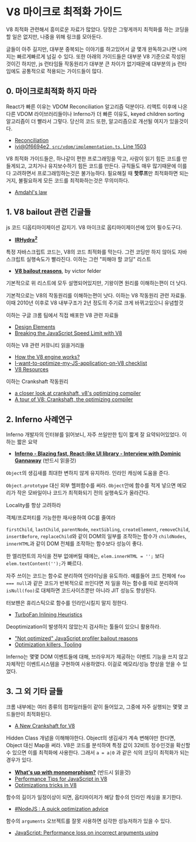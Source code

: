 V8 마이크로 최적화 가이드
========
V8 최적화 관련해서 흥미로운 자료가 많았다. 당장은 그렇게까지 최적화를 하는
코딩을 할 일은 없지만, 나중을 위해 링크를 모아둔다.

글들이 아주 길지만, 대부분 중복되는 이야기를 하고있어서 글 몇개 완독하고나면
나머지는 빠르게빠르게 넘길 수 있다. 또한 아래의 가이드들은 대부분 V8 기준으로
작성된 것이긴 하지만, js 런타임들 작동원리가 대부분 큰 차이가 없기때문에 대부분의
js 런타임에도 공통적으로 적용되는 가이드들이 많다.

## 0. 마이크로최적화 하지 마라
React가 빠른 이유는 VDOM Reconciliation 알고리즘 덕분이다. 리액트 이후에 나온
다른 VDOM 라이브러리들이나 Inferno가 더 빠른 이유도, keyed children sorting
알고리즘이 더 빨라서 그렇다. 당신의 코드 또한, 알고리즘으로 개선될 여지가
있을것이다.

- [Reconciliation](https://facebook.github.io/react/docs/reconciliation.html)
- [ivi@0f6694e2, `src/vdom/implementation.ts`, Line 1503](https://github.com/ivijs/ivi/blob/0f6694e266199e874e0b4297d049a273543ae082/src/vdom/implementation.ts#L1503)

V8 최적화 가이드들은, 하나같이 편한 프로그래밍을 막고, 사람이 읽기 힘든 코드를
만들게되고, 고치거나 유지보수하기 힘든 코드를 만든다. 규칙들도 매우 많기때문에
이를 다 고려하면서 프로그래밍하는것은 불가능하다. 필요해질 때 **핫루프**만
최적화하면 되는거지, 불필요하게 모든 코드를 최적화하는것은 무의미하다.

- [Amdahl's law](https://en.wikipedia.org/wiki/Amdahl%27s_law)

## 1. V8 bailout 관련 긴글들
js 코드 디옵티마이제이션 감지기. V8 마이크로 옵티마이제이션에 있어 필수도구다.

- **[IRHydra<sup>2</sup>](http://mrale.ph/irhydra/2/)**

특정 자바스크립트 코드는, V8의 코드 최적화를 막는다. 그런 코딩만 하지 않아도
자바스크립트 실행속도가 빨라진다. 이하는 그런 "피해야 할 코딩" 리스트

- **[V8 bailout reasons](https://github.com/vhf/v8-bailout-reasons)**, by victor felder

기본적으로 위 리스트에 모두 설명되어있지만, 기왕이면 원리를 이해하는편이 더
낫다.

기본적으로는 V8의 작동원리를 이해하는편이 낫다. 이하는 V8 작동원리 관련 자료들.
이때 2010년 이후로 V8 내부구조가 2년 정도의 주기로 크게 바뀌고있으니 유념할것

이하는 구글 크롬 팀에서 직접 배포한 V8 관련 자료들

- [Design Elements](https://github.com/v8/v8/wiki/Design%20Elements)
- [Breaking the JavaScript Speed Limit with V8](https://v8-io12.appspot.com)

이하는 V8 관련 커뮤니티 읽을거리들

- [How the V8 engine works?](https://thibaultlaurens.github.io/javascript/2013/04/29/how-the-v8-engine-works/)
- [I-want-to-optimize-my-JS-application-on-V8 checklist](http://mrale.ph/blog/2011/12/18/v8-optimization-checklist.html)
- [V8 Resources](http://mrale.ph/v8/resources.html)

이하는 Crankshaft 작동원리

- [a closer look at crankshaft, v8's optimizing compiler](https://wingolog.org/archives/2011/08/02/a-closer-look-at-crankshaft-v8s-optimizing-compiler)
- [A tour of V8: Crankshaft, the optimizing compiler](http://jayconrod.com/posts/54/a-tour-of-v8-crankshaft-the-optimizing-compiler)

## 2. Inferno 사례연구
Inferno 개발자의 인터뷰를 읽어보니, 자주 쓰일만한 팁이 짧게 잘 요약되어있었다.
이하는 짧은 요약

- **[Inferno - Blazing fast, React-like UI library - Interview with Dominic Gannaway](http://survivejs.com/blog/inferno-interview/)** (반드시 읽을것)

`Object`의 생김새를 최대한 변하지 않게 유지하라. 인라인 캐싱에 도움을 준다.

`Object.prototype` 대신 외부 헬퍼함수를 써라. `Object`안에 함수를 적게 넣으면
메모리가 작은 모바일이나 코드가 최적화되기 전의 실행속도가 올라간다.

Locality를 항상 고려하라

객체/프로퍼티를 가능한한 재사용하여 GC를 줄여라

`firstChild`, `lastChild`, `parentNode`, `nextSibling`, `createElement`,
`removeChild`, `insertBefore`, `replaceChild`와 같이 DOM의 일부를 조작하는
함수가 `childNodes`, `innerHTML`과 같이 DOM 전체를 조작하는 함수보다 성능이
좋다.

한 엘리먼트의 자식을 전부 없애버릴 때에는, `elem.innerHTML = '';` 보다
`elem.textContent('');`가 빠르다.

자주 쓰이는 코드는 함수로 분리하여 인라이닝을 유도하라. 예를들어 코드 전체에
`foo === null`과 같은 코드가 반복적으로 쓰인다면 저 일을 하는 함수를 따로
분리하여 `isNull(foo)`로 대체하면 코드사이즈뿐만 아니라 JIT 성능도 향상된다.

터보팬은 휴리스틱으로 함수를 인라인시킬지 말지 정한다.

- [TurboFan Inlining Heuristics](https://docs.google.com/document/d/1VoYBhpDhJC4VlqMXCKvae-8IGuheBGxy32EOgC2LnT8)

Deoptimization이 발생하지 않았는지 검사하는 툴들이 있으니 활용하라.

- ["Not optimized" JavaScript profiler bailout reasons](https://github.com/GoogleChrome/devtools-docs/issues/53)
- [Optimization killers, Tooling](https://github.com/petkaantonov/bluebird/wiki/Optimization-killers#1-tooling)

Inferno는 몇몇 DOM 이벤트들에 대해, 브라우저가 제공하는 이벤트 기능을 쓰지 않고
자체적인 이벤트시스템을 구현하여 사용하였다. 이걸로 메모리/성능 향상을 얻을 수
있었다.

## 3. 그 외 기타 글들
크롬 내부에는 여러 종류의 컴파일러들이 같이 들어있고, 그중에 자주 실행되는 몇몇
코드들만이 최적화된다.

- [A New Crankshaft for V8](https://blog.chromium.org/2010/12/new-crankshaft-for-v8.html)

Hidden Class 개념을 이해해야한다. Object의 생김새가 계속 변해야만 한다면, Object
대신 Map을 써라. V8은 코드를 분석하여 특정 값이 32비트 정수인것을 확신할 수
있으면 이를 최적화에 사용한다. 그래서 `a = a|0` 과 같은 식의 코딩이 최적화가
되는 경우가 있다.

- **[What's up with monomorphism?](http://mrale.ph/blog/2015/01/11/whats-up-with-monomorphism.html)** (반드시 읽을것)
- [Performance Tips for JavaScript in V8](https://www.html5rocks.com/en/tutorials/speed/v8/)
- [Optimizations tricks in V8](https://blog.ghaiklor.com/optimizations-tricks-in-v8-d284b6c8b183#.l5a6a4fv3)

함수의 길이가 일정이상이 되면, 옵티마이저가 해당 함수의 인라인 캐싱을 포기한다.

- [#NodeJS : A quick optimization advice](https://top.fse.guru/nodejs-a-quick-optimization-advice-7353b820c92e#.d2hg6iv2t)

함수의 `arguments` 오브젝트를 잘못 사용하면 심각한 성능저하가 있을 수 있다.

- [JavaScript: Performance loss on incorrect arguments using](https://techblog.dorogin.com/javascript-performance-loss-on-incorrect-arguments-using-bd644f5c3ee1#.liymffpqh)

